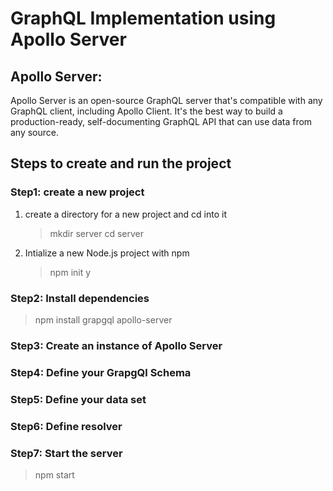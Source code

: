 # GraphQL Implementation using Apollo Server

## Apollo Server:

Apollo Server is an open-source GraphQL server that's compatible with any GraphQL client, including Apollo Client. It's the best way to build a production-ready, self-documenting GraphQL API that can use data from any source.


## Steps to create and run the project

### Step1: create a new project
1. create a directory for a new project and cd into it
   > mkdir server
   > cd server

2. Intialize a new Node.js project with npm
   > npm init y

### Step2: Install dependencies
   > npm install grapgql apollo-server

### Step3: Create an instance of Apollo Server

### Step4: Define your GrapgQl Schema

### Step5: Define your data set

### Step6: Define resolver

### Step7: Start the server
  > npm start

